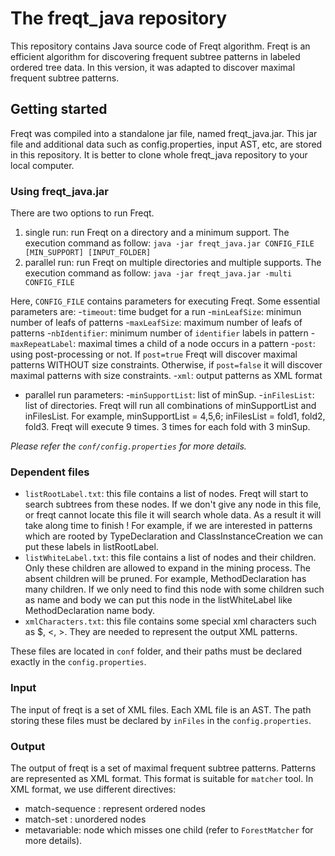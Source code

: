 # The freqt_java repository #
This repository contains Java source code of Freqt algorithm. Freqt is an
efficient algorithm for discovering frequent subtree patterns in labeled
ordered tree data. In this version, it was adapted to discover maximal
frequent subtree patterns.

## Getting started ##
Freqt was compiled into a standalone jar file, named freqt_java.jar.
This jar file and additional data such as config.properties, input AST,
etc, are stored in this repository. It is better to clone whole freqt_java
repository to your local computer.

### Using freqt_java.jar ###
There are two options to run Freqt.
1. single run: run Freqt on a directory and a minimum support. The
execution command as follow:
`java -jar freqt_java.jar CONFIG_FILE [MIN_SUPPORT] [INPUT_FOLDER]`
2. parallel run: run Freqt on multiple directories and multiple supports.
The execution command as follow:
`java -jar freqt_java.jar -multi CONFIG_FILE`

Here, `CONFIG_FILE` contains parameters for executing Freqt.
Some essential parameters are:
-`timeout`: time budget for a run 
-`minLeafSize`: minimun number of leafs of patterns
-`maxLeafSize`: maximum number of leafs of patterns
-`nbIdentifier`: minimum number of `identifier` labels in pattern
-`maxRepeatLabel`: maximal times a child of a node occurs in a pattern
-`post`: using post-processing or not. If `post=true` Freqt will discover
maximal patterns WITHOUT size constraints. Otherwise, if `post=false`
it will discover maximal patterns with size constraints.
-`xml`: output patterns as XML format
- parallel run parameters: 
-`minSupportList`: list of minSup.
-`inFilesList`: list of directories.
Freqt will run all combinations of minSupportList and inFilesList.
For example, minSupportList = 4,5,6; inFilesList = fold1, fold2, fold3.
Freqt will execute 9 times. 3 times for each fold with 3 minSup.

*Please refer the `conf/config.properties` for more details.*

### Dependent files ###
- `listRootLabel.txt`: this file contains a list of nodes. Freqt will
start to search subtrees from these nodes. If we don't give any node in
this file, or freqt cannot locate this file it will search whole data.
As a result it will take along time to finish !
For example, if we are interested in patterns which are rooted by
TypeDeclaration and ClassInstanceCreation we can put these labels in
listRootLabel.
- `listWhiteLabel.txt`: this file contains a list of nodes and their
children. Only these children are allowed to expand in the mining process.
The absent children will be pruned.
For example, MethodDeclaration has many children. If we only need to find
this node with some children such as name and body we can put this node in
the listWhiteLabel like MethodDeclaration name body.
- `xmlCharacters.txt`: this file contains some special xml characters such
as $, <, >. They are needed to represent the output XML patterns. 

These files are located in `conf` folder, and their paths must be declared
exactly in the `config.properties`.

### Input ###
The input of freqt is a set of XML files. Each XML file is an AST.
The path storing these files must be declared by `inFiles` in the
`config.properties`.

### Output ###
The output of freqt is a set of maximal frequent subtree patterns.
Patterns are represented as XML format. This format is suitable
for `matcher` tool.
In XML format, we use different directives:
- match-sequence : represent ordered nodes
- match-set : unordered nodes
- metavariable: node which misses one child
(refer to `ForestMatcher` for more details).
